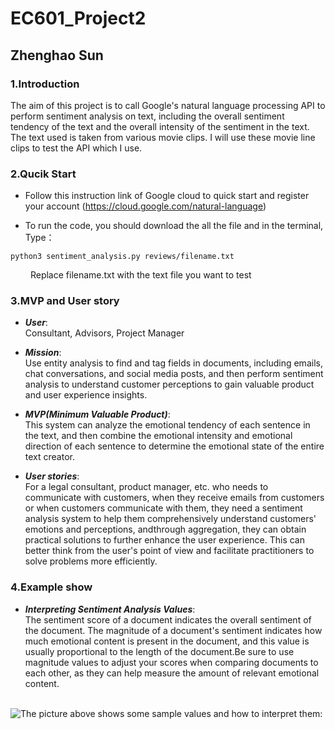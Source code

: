 # EC601_Project2

## Zhenghao Sun 

### 1.Introduction

The aim of this project is to call Google's natural language processing API to perform sentiment analysis on text, including the overall sentiment tendency
of the text and the overall intensity of the sentiment in the text. The text used is taken from various movie clips. I will use these movie line clips to
test the API which I use.

### 2.Qucik Start
- Follow this instruction link of Google cloud to quick start and register your account
(https://cloud.google.com/natural-language)

- To run the code, you should download the all the file and in the terminal, Type：

```
python3 sentiment_analysis.py reviews/filename.txt
```
&emsp;&emsp; Replace filename.txt with the text file you want to test

### 3.MVP and User story
- ***User***:  
Consultant, Advisors, Project Manager

- ***Mission***:   
Use entity analysis to find and tag fields in documents, including emails, chat conversations, and social media posts, and then perform
sentiment analysis to understand customer perceptions to gain valuable product and user experience insights. 

- ***MVP(Minimum Valuable Product)***:  
This system can analyze the emotional tendency of each sentence in the text, and then combine the emotional intensity and emotional direction of each sentence to determine the emotional state of the entire text creator.

- ***User stories***:  
For a legal consultant, product manager, etc. who needs to communicate with customers, when they receive emails from customers or when customers communicate with them, they need a sentiment analysis system to help them comprehensively understand customers' emotions and perceptions, andthrough aggregation, they can obtain practical solutions to further enhance the user experience. This can better think from the user's point of view
and facilitate practitioners to solve problems more efficiently.

### 4.Example show
- ***Interpreting Sentiment Analysis Values***:  
The sentiment score of a document indicates the overall sentiment of the document. The magnitude of a
document's sentiment indicates how much emotional content is present in the document, and this value is usually proportional to the length of the
document.Be sure to use magnitude values to adjust your scores when comparing documents to each other, as they can help measure the amount of relevant 
emotional content.

&emsp;&emsp;![The picture above shows some sample values and how to interpret them:]([Images_For_601_Pro2/pic1.png](https://github.com/Sun-zhenghao-BU/Github_Image_Library/blob/main/Images_For_601_Pro2/pic1.png))
